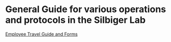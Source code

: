 # General Guide for various operations and protocols in the Silbiger Lab

[Employee Travel Guide and Forms](Employee_Travel.md)
